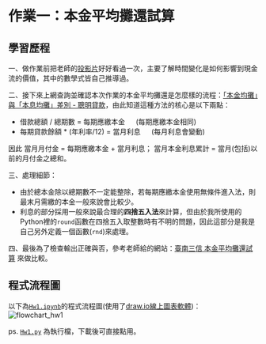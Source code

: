 # 作業一：本金平均攤還試算
## 學習歷程
 
一、做作業前把老師的[投影片](https://docs.google.com/presentation/d/e/2PACX-1vQanrLs-ZSFlnAXkUL5uLO9PVvrK1GaNFcjCVwC7IyIt16w_NuaCYUaO6lRxF54Qub_RntV2FGKr-Dm/pub?start=false&loop=false&delayms=3000&slide=id.p)好好看過一次，主要了解時間變化是如何影響到現金流的價值，其中的數學式皆自己推導過。

二、接下來上網查詢並確認本次作業的本金平均攤還是怎麼樣的流程：[「本金均攤」與「本息均攤」差別 - 聰明貸款](https://www.smartloan.com.tw/viewBlogDetail.do?kmId=45)，由此知道這種方法的核心是以下兩點： <br />
 * 借款總額 / 總期數 = 每期應繳本金 &emsp; (每期應繳本金相同)
 * 每期貸款餘額 * (年利率/12) = 當月利息 &emsp; (每月利息會變動) <br />
 
 因此 當月月付金 = 每期應繳本金 + 當月利息； 當月本金利息累計 = 當月(包括)以前的月付金之總和。

三、處理細節：<br />
 * 由於總本金除以總期數不一定能整除，若每期應繳本金使用無條件進入法，則最末月需繳的本金一般來說會比較少。
 * 利息的部分採用一般來說最合理的**四捨五入法**來計算，但由於我所使用的Python裡的`round`函數在四捨五入取整數時有不明的問題，因此這部分是我是自己另外定義一個函數(`rnd`)來處理。

四、最後為了檢查輸出正確與否，參考老師給的網站：[臺南三信 本金平均攤還試算](https://ttc.scu.org.tw/memdca1.htm) 來做比較。<br />

## 程式流程圖
以下為[`Hw1.ipynb`](https://github.com/aqua86400/Financial_Engineering/blob/master/Hw1/Hw1.ipynb)的程式流程圖(使用了[draw.io線上圖表軟體](https://app.diagrams.net/))：<br />
![flowchart_hw1](https://github.com/aqua86400/Financial_Engineering/blob/master/Hw1/flowchart_hw1.png)

ps. [`Hw1.py`](https://github.com/aqua86400/Financial_Engineering/blob/master/Hw1/Hw1.py) 為執行檔，下載後可直接點用。
